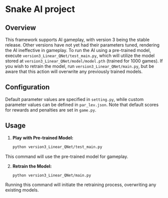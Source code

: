 # Snake AI project

## Overview

This framework supports AI gameplay, with version 3 being the stable release. Other versions have not yet had their parameters tuned, rendering the AI ineffective in gameplay. To run the AI using a pre-trained model, execute `version3_Linear_QNet/test_main.py`, which will utilize the model stored at `version3_Linear_QNet/model/model.pth` (trained for 1000 games). If you wish to retrain the model, run `version3_Linear_QNet/main.py`, but be aware that this action will overwrite any previously trained models.

## Configuration

Default parameter values are specified in `setting.py`, while custom parameter values can be defined in `par_lev.json`. Note that default scores for rewards and penalties are set in `game.py`.

## Usage

1. **Play with Pre-trained Model:**
   ```bash
   python version3_Linear_QNet/test_main.py

This command will use the pre-trained model for gameplay.
   
2. **Retrain the Model:**
   ```bash
   python version3_Linear_QNet/main.py

Running this command will initiate the retraining process, overwriting any existing models.

